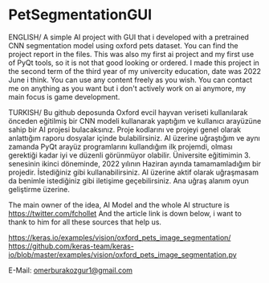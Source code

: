 # PetSegmentationGUI
ENGLISH/
A simple AI project with GUI that i developed with a pretrained CNN segmentation model using oxford pets dataset. You can find the project report in the files. This was also my first ai project and my first use of PyQt tools, so it is not that good looking or ordered. I made this project in the second term of the third year of my univercity education, date was 2022 June i think. You can use any content freely as you wish. You can contact me on anything as you want but i don't actively work on ai anymore, my main focus is game development.

TURKISH/
Bu github deposunda Oxford evcil hayvan veriseti kullanılarak önceden eğitilmiş bir CNN modeli kullanarak yaptığım ve kullanıcı arayüzüne sahip bir AI projesi bulacaksınız. Proje kodlarını ve projeyi genel olarak anlattığım raporu dosyalar içinde bulabilirsiniz. AI üzerine uğraştığım ve aynı zamanda PyQt arayüz programlarını kullandığım ilk projemdi, olması gerektiği kadar iyi ve düzenli görünmüyor olabilir. Üniversite eğitimimin 3. senesinin ikinci döneminde, 2022 yılının Haziran ayında tamamamladığım bir projedir. İstediğiniz gibi kullanabilirsiniz. AI üzerine aktif olarak uğraşmasam da benimle istediğiniz gibi iletişime geçebilirsiniz. Ana uğraş alanım oyun geliştirme üzerine. 

The main owner of the idea, AI Model and the whole AI structure is https://twitter.com/fchollet
And the article link is down below, i want to thank to him for all these sources that help us.

https://keras.io/examples/vision/oxford_pets_image_segmentation/
https://github.com/keras-team/keras-io/blob/master/examples/vision/oxford_pets_image_segmentation.py

E-Mail: omerburakozgur1@gmail.com

